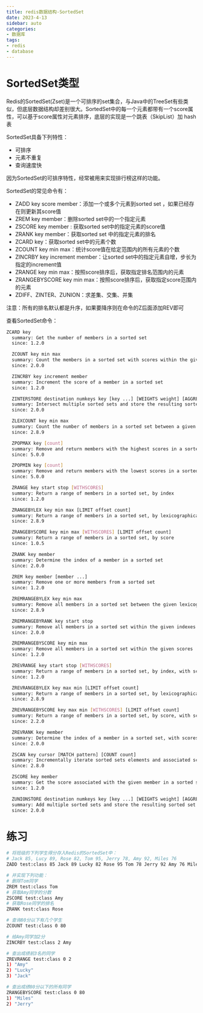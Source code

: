 ```yaml
---
title: redis数据结构-SortedSet
date: 2023-4-13
sidebar: auto
categories: 
- 数据库
tags: 
- redis
- database
---
```


# SortedSet类型
Redis的SortedSet(Zset)是一个可排序的set集合，与Java中的TreeSet有些类似，但底层数据结构却差别很大。SortedSet中的每一个元素都带有一个score属性，可以基于score属性对元素排序，底层的实现是一个跳表（SkipList）加 hash表

SortedSet具备下列特性：
+ 可排序
+ 元素不重复
+ 查询速度快

因为SortedSet的可排序特性，经常被用来实现排行榜这样的功能。

SortedSet的常见命令有：
+ ZADD key score member：添加一个或多个元素到sorted set ，如果已经存在则更新其score值
+ ZREM key member：删除sorted set中的一个指定元素
+ ZSCORE key member : 获取sorted set中的指定元素的score值
+ ZRANK key member：获取sorted set 中的指定元素的排名
+ ZCARD key：获取sorted set中的元素个数
+ ZCOUNT key min max：统计score值在给定范围内的所有元素的个数
+ ZINCRBY key increment member：让sorted set中的指定元素自增，步长为指定的increment值
+ ZRANGE key min max：按照score排序后，获取指定排名范围内的元素
+ ZRANGEBYSCORE key min max：按照score排序后，获取指定score范围内的元素
+ ZDIFF、ZINTER、ZUNION：求差集、交集、并集

注意：所有的排名默认都是升序，如果要降序则在命令的Z后面添加REV即可


查看SortedSet命令：
```bash
ZCARD key
  summary: Get the number of members in a sorted set
  since: 1.2.0

  ZCOUNT key min max
  summary: Count the members in a sorted set with scores within the given values
  since: 2.0.0

  ZINCRBY key increment member
  summary: Increment the score of a member in a sorted set
  since: 1.2.0

  ZINTERSTORE destination numkeys key [key ...] [WEIGHTS weight] [AGGREGATE SUM|MIN|MAX]
  summary: Intersect multiple sorted sets and store the resulting sorted set in a new key
  since: 2.0.0

  ZLEXCOUNT key min max
  summary: Count the number of members in a sorted set between a given lexicographical range
  since: 2.8.9

  ZPOPMAX key [count]
  summary: Remove and return members with the highest scores in a sorted set
  since: 5.0.0

  ZPOPMIN key [count]
  summary: Remove and return members with the lowest scores in a sorted set
  since: 5.0.0

  ZRANGE key start stop [WITHSCORES]
  summary: Return a range of members in a sorted set, by index
  since: 1.2.0

  ZRANGEBYLEX key min max [LIMIT offset count]
  summary: Return a range of members in a sorted set, by lexicographical range
  since: 2.8.9

  ZRANGEBYSCORE key min max [WITHSCORES] [LIMIT offset count]
  summary: Return a range of members in a sorted set, by score
  since: 1.0.5

  ZRANK key member
  summary: Determine the index of a member in a sorted set
  since: 2.0.0

  ZREM key member [member ...]
  summary: Remove one or more members from a sorted set
  since: 1.2.0

  ZREMRANGEBYLEX key min max
  summary: Remove all members in a sorted set between the given lexicographical range
  since: 2.8.9

  ZREMRANGEBYRANK key start stop
  summary: Remove all members in a sorted set within the given indexes
  since: 2.0.0

  ZREMRANGEBYSCORE key min max
  summary: Remove all members in a sorted set within the given scores
  since: 1.2.0

  ZREVRANGE key start stop [WITHSCORES]
  summary: Return a range of members in a sorted set, by index, with scores ordered from high to low
  since: 1.2.0

  ZREVRANGEBYLEX key max min [LIMIT offset count]
  summary: Return a range of members in a sorted set, by lexicographical range, ordered from higher to lower strings.
  since: 2.8.9

  ZREVRANGEBYSCORE key max min [WITHSCORES] [LIMIT offset count]
  summary: Return a range of members in a sorted set, by score, with scores ordered from high to low
  since: 2.2.0

  ZREVRANK key member
  summary: Determine the index of a member in a sorted set, with scores ordered from high to low
  since: 2.0.0

  ZSCAN key cursor [MATCH pattern] [COUNT count]
  summary: Incrementally iterate sorted sets elements and associated scores
  since: 2.8.0

  ZSCORE key member
  summary: Get the score associated with the given member in a sorted set
  since: 1.2.0

  ZUNIONSTORE destination numkeys key [key ...] [WEIGHTS weight] [AGGREGATE SUM|MIN|MAX]
  summary: Add multiple sorted sets and store the resulting sorted set in a new key
  since: 2.0.0

```

# 练习
```bash
# 将班级的下列学生得分存入Redis的SortedSet中：
# Jack 85, Lucy 89, Rose 82, Tom 95, Jerry 78, Amy 92, Miles 76
ZADD test:class 85 Jack 89 Lucky 82 Rose 95 Tom 78 Jerry 92 Amy 76 Miles

# 并实现下列功能：
# 删除Tom同学
ZREM test:class Tom
# 获取Amy同学的分数
ZSCORE test:class Amy
# 获取Rose同学的排名
ZRANK test:class Rose

# 查询80分以下有几个学生
ZCOUNT test:class 0 80

# 给Amy同学加2分
ZINCRBY test:class 2 Amy

# 查出成绩前3名的同学
ZREVRANGE test:class 0 2
1) "Amy"
2) "Lucky"
3) "Jack"

# 查出成绩80分以下的所有同学
ZRANGEBYSCORE test:class 0 80
1) "Miles"
2) "Jerry"
```
